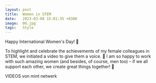 ```yaml
---
layout: post
title:  Women in STEM
date:   2023-03-08 15:01:35 +0300
image:  06.jpg
tags:   Style
---
```

Happy International Women's Day! 💜

To highlight and celebrate the achievements of my female colleagues in STEM, we initiated a video to give them a voice. 🙌 
I am so happy to work with such amazing women (and besides, of course, men too) – if we all support each other, we create great things together! 🦄


VIDEOS von mint netwerk